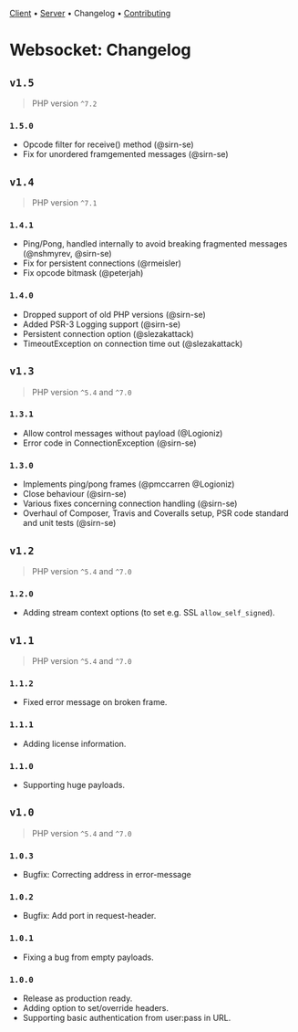 [Client](Client.md) • [Server](Server.md) • Changelog • [Contributing](Contributing.md)

# Websocket: Changelog

## `v1.5`

 > PHP version `^7.2`

### `1.5.0`

 * Opcode filter for receive() method (@sirn-se)
 * Fix for unordered framgemented messages (@sirn-se)

## `v1.4`

 > PHP version `^7.1`

### `1.4.1`

 * Ping/Pong, handled internally to avoid breaking fragmented messages (@nshmyrev, @sirn-se)
 * Fix for persistent connections (@rmeisler)
 * Fix opcode bitmask (@peterjah)

### `1.4.0`

 * Dropped support of old PHP versions (@sirn-se)
 * Added PSR-3 Logging support (@sirn-se)
 * Persistent connection option (@slezakattack)
 * TimeoutException on connection time out (@slezakattack)

## `v1.3`

 > PHP version `^5.4` and `^7.0`

### `1.3.1`

 * Allow control messages without payload (@Logioniz)
 * Error code in ConnectionException (@sirn-se)

### `1.3.0`

 * Implements ping/pong frames (@pmccarren @Logioniz)
 * Close behaviour (@sirn-se)
 * Various fixes concerning connection handling (@sirn-se)
 * Overhaul of Composer, Travis and Coveralls setup, PSR code standard and unit tests (@sirn-se)

## `v1.2`

 > PHP version `^5.4` and `^7.0`

### `1.2.0`

 * Adding stream context options (to set e.g. SSL `allow_self_signed`).

## `v1.1`

 > PHP version `^5.4` and `^7.0`

### `1.1.2`

 * Fixed error message on broken frame.

### `1.1.1`

 * Adding license information.

### `1.1.0`

 * Supporting huge payloads.

## `v1.0`

 > PHP version `^5.4` and `^7.0`

### `1.0.3`

 * Bugfix: Correcting address in error-message

### `1.0.2`

 * Bugfix: Add port in request-header.

### `1.0.1`

 * Fixing a bug from empty payloads.

### `1.0.0`

 * Release as production ready.
 * Adding option to set/override headers.
 * Supporting basic authentication from user:pass in URL.

